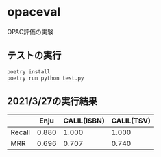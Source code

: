 # opaceval
OPAC評価の実験


テストの実行
----

```bash
poetry install
poetry run python test.py
```

2021/3/27の実行結果
----
|        | Enju  | CALIL(ISBN) | CALIL(TSV) |
|--------|-------|-------------|------------|
| Recall | 0.880 | 1.000       | 1.000      |
| MRR    | 0.696 | 0.707       | 0.740      |